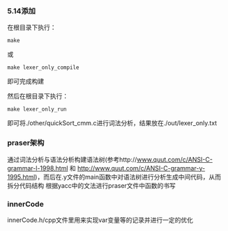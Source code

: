 ### 5.14添加
在根目录下执行：
```
make
```
或
```
make lexer_only_compile
```
即可完成构建

然后在根目录下执行：
```
make lexer_only_run
```
即可将./other/quickSort_cmm.c进行词法分析，结果放在./out/lexer_only.txt

### praser架构
通过词法分析与语法分析构建语法树(参考http://www.quut.com/c/ANSI-C-grammar-l-1998.html
和 http://www.quut.com/c/ANSI-C-grammar-y-1995.html)，而后在.y文件的main函数中对语法树进行分析生成中间代码，从而拆分代码结构
根据yacc中的文法进行praser文件中函数的书写

### innerCode
innerCode.h/cpp文件里用来实现var变量等的记录并进行一定的优化
